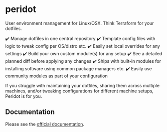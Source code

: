 # peridot

User environment management for Linux/OSX. Think Terraform for your dotfiles.

:heavy_check_mark: Manage dotfiles in one central repository
:heavy_check_mark: Template config files with logic to tweak config per OS/distro etc.
:heavy_check_mark: Easily set local overrides for any settings
:heavy_check_mark: Build your own custom module(s) for any setup
:heavy_check_mark: See a detailed planned diff before applying any changes
:heavy_check_mark: Ships with built-in modules for installing software using common package managers etc.
:heavy_check_mark: Easily use community modules as part of your configuration

If you struggle with maintaining your dotfiles, sharing them across multiple machines, and/or tweaking configurations for different machine setups, Peridot is for you.

## Documentation

Please see the [official documentation](https://www.liam-galvin.co.uk/peridot/guide).
